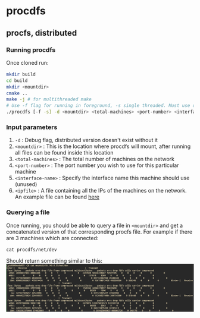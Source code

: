 # procdfs
## procfs, distributed
### Running procdfs
Once cloned run:
```bash
mkdir build
cd build
mkdir <mountdir>
cmake ..
make -j # for multithreaded make
# Use -f flag for running in foreground, -s single threaded. Must use debugging (-d) flag
./procdfs [-f -s] -d <mountdir> <total-machines> <port-number> <interface-name> <ipfile> <machine-ip>
```
### Input parameters
1. ```-d``` : Debug flag, distributed version doesn't exist without it   
2. ```<mountdir>``` : This is the location where procdfs will mount, after running all files can be found inside this location   
3. ```<total-machines>``` : The total number of machines on the network   
4. ```<port-number>``` : The port number you wish to use for this particular machine   
5. ```<interface-name>``` : Specify the interface name this machine should use (unused)   
6. ```<ipfile>``` : A file containing all the IPs of the machines on the network. An example file can be found [here](example-ip-file.txt)   

### Querying a file
Once running, you should be able to query a file in ```<mountdir>``` and get a concatenated version of that corresponding procfs file. For example if there are 3 machines which are connected:
```
cat procdfs/net/dev
```
Should return something similar to this:
![Image showing expected output of the above command](https://github.com/georgesims21/procdfs/blob/master/prototype-procdfs-output.png?raw=true)
